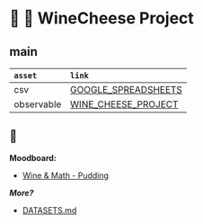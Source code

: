 <!-- # Data [![WinFlow](./hero.png)](./logo.png) -->

# :wine_glass: :cheese: WineCheese Project

<!-- curadoria. -->
<!-- > há uma possível correlação -->

<!-- ![screenshot](./hero.png) -->

## main

<!-- Colons can be used to align columns. -->

| `asset`    | `link`                                                                                                                      |
| :--------- | :-------------------------------------------------------------------------------------------------------------------------- |
| csv        | [GOOGLE_SPREADSHEETS](https://docs.google.com/spreadsheets/d/1OTsCz15OqcMYAUeocgRIJ4vI7FUmMdqmYFWqpUegPbo/edit?gid=1294421884#gid=1294421884) |
| observable | [WINE_CHEESE_PROJECT](https://observablehq.com/d/1c5678d8c785067e)                                                          |

## :thought_balloon:

**Moodboard:**

-   [Wine & Math - Pudding](https://pudding.cool/2021/03/wine-model/)

**_More?_**

-   [DATASETS.md](./DATASETS.md)
